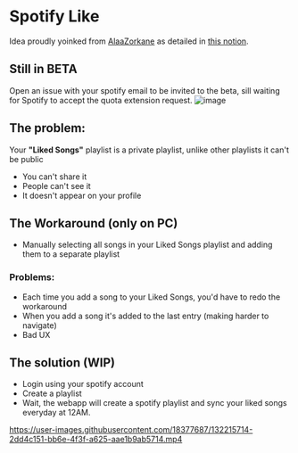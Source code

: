 # Spotify Like

Idea proudly yoinked from [AlaaZorkane](https://github.com/AlaaZorkane/) as detailed in [this notion](https://www.notion.so/difys/Spotify-Liked-Songs-7a6e846c7f3e4b2c880e90888090b917).

## Still in BETA
Open an issue with your spotify email to be invited to the beta, sill waiting for Spotify to accept the quota extension request.
![image](https://user-images.githubusercontent.com/18377687/132216746-04166a44-5b81-4b6d-9570-6807b166b187.png)


## The problem:

Your **"Liked Songs"** playlist is a private playlist, unlike other playlists it can't be public

- You can't share it
- People can't see it
- It doesn't appear on your profile

## The Workaround (only on PC)

- Manually selecting all songs in your Liked Songs playlist and adding them to a separate playlist

### Problems:

- Each time you add a song to your Liked Songs, you'd have to redo the workaround
- When you add a song it's added to the last entry (making harder to navigate)
- Bad UX

## The solution (WIP)

- Login using your spotify account
- Create a playlist
- Wait, the webapp will create a spotify playlist and sync your liked songs everyday at 12AM.

https://user-images.githubusercontent.com/18377687/132215714-2dd4c151-bb6e-4f3f-a625-aae1b9ab5714.mp4

